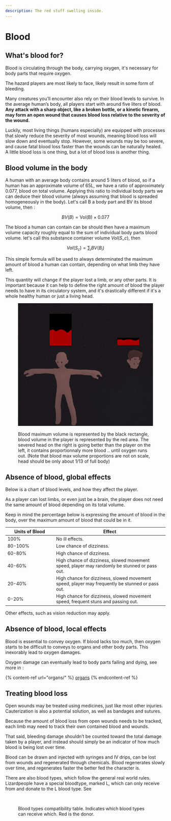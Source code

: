 ```yaml
---
description: The red stuff swelling inside.
---
```


# Blood

## What's blood for? <img src="https://lh3.googleusercontent.com/Gu82RVgvMEJshQ79i0fFAW66sFtgTQLpF0AfwWAyR1F3l7HRUfMEF4FfTpmX8vjrk_9rxG7ehL-0jjHLnOS2A6S8CC0wLM7EWRi5OGGk5-j8qg-7am-LlKL4CxpPE6MiTQBYwsnmByIs66rAcKTFVw" alt="" data-size="line">

Blood is circulating through the body, carrying oxygen, it's necessary for body parts that require oxygen.

The hazard players are most likely to face, likely result in some form of bleeding.

Many creatures you’ll encounter also rely on their blood levels to survive. In the average human’s body, all players start with around five liters of blood. **Any attack with a sharp object, like a broken bottle, or a kinetic firearm, may form an open wound that causes blood loss relative to the severity of the wound.**

Luckily, most living things (humans especially) are equipped with processes that slowly reduce the severity of most wounds, meaning blood loss will slow down and eventually stop. However, some wounds may be too severe, and cause fatal blood loss faster than the wounds can be naturally healed. A little blood loss is one thing, but a lot of blood loss is another thing.

## Blood volume in the body

A human with an average body contains around 5 liters of blood, so if a human has an approximate volume of 65L, we have a ratio of approximately 0.077, blood on total volume. Applying this ratio to individual body parts we can deduce their blood volume (always assuming that blood is spreaded homogeneously in the body). Let's call B a body part and BV its blood volume, then :

$$BV(B) = \text{Vol(B)} \times 0.077$$

The blood a human can contain can be should then have a maximum volume capacity roughly equal to the sum of individual body parts blood volume. let's call this substance container volume $Vol(S\_c)$, then

$$Vol(S_c) = \sum_i BV(B_i)$$

This simple formula will be used to always determinated the maximum amount of blood a human can contain, depending on what limb they have left.

This quantity will change if the player lost a limb, or any other parts. It is important because it can help to define the right amount of blood the player needs to have in its circulatory system, and it's drastically different if it's a whole healthy human or just a living head.

<div align="left">

<figure><img src="../../../.gitbook/assets/image (25).png" alt=""><figcaption><p>Blood maximum volume is represented by the black rectangle, blood volume in the player is represented by the red area. The severed head on the right is going better than the player on the left, it contains proportionnaly more blood .. until oxygen runs out. (Note that blood max volume proportions are not on scale, head should be only about 1/13 of full body)</p></figcaption></figure>

</div>

## Absence of blood, global effects

Below is a chart of blood levels, and how they affect the player.

As a player can lost limbs, or even just be a brain, the player does not need the same amount of blood depending on its total volume.

Keep in mind the percentage below is expressing the amount of blood in the body, over the maximum amount of blood that could be in it.

<table><thead><tr><th width="156">Units of Blood</th><th width="385">Effect</th></tr></thead><tbody><tr><td>100%</td><td>No ill effects.</td></tr><tr><td>80-100%</td><td>Low chance of dizziness.</td></tr><tr><td>60-80%</td><td>High chance of dizziness.</td></tr><tr><td>40-60%</td><td>High chance of dizziness, slowed movement speed, player may randomly be stunned or pass out.</td></tr><tr><td>20-40%</td><td>High chance for dizziness, slowed movement speed, player may frequently be stunned or pass out.</td></tr><tr><td>0-20%</td><td>High chance for dizziness, slowed movement speed, frequent stuns and passing out.</td></tr></tbody></table>

Other effects, such as vision reduction may apply.

## Absence of blood, local effects

Blood is essential to convey oxygen. If blood lacks too much, then oxygen starts to be difficult to conveys to organs and other body parts. This inexorably lead to oxygen damages.

Oxygen damage can eventually lead to body parts failing and dying, see more in :

{% content-ref url="organs/" %}
[organs](organs/)
{% endcontent-ref %}

## Treating blood loss

Open wounds may be treated using medicines, just like most other injuries. Cauterization is also a potential solution, as well as bandages and sutures.

Because the amount of blood loss from open wounds needs to be tracked, each limb may need to track their own contained blood and wounds.

That said, bleeding damage shouldn’t be counted toward the total damage taken by a player, and instead should simply be an indicator of how much blood is being lost over time.

Blood can be drawn and injected with syringes and IV drips, can be lost from wounds and regenerated through chemicals. Blood regenerates slowly over time, and regenerates faster the better fed the character is.

There are also blood types, which follow the general real world rules. Lizardpeople have a special bloodtype, marked L, which can only receive from and donate to the L blood type. See

<figure><img src="https://lh5.googleusercontent.com/tREF0-zKyxtqORbKOH9qCrYG-THqAfGTrh-mx0SPuTh_B_TtY9oUG39iNImrFsrUucq3hLXnlnjJCtuJUyfScuk5wqPJu-IjVtiBzJObEWh7PaaA6IiRBnuje3K1sK8VnEcfbxiv4f6MgcmNfsve9Q" alt=""><figcaption><p>Blood types compatibility table. Indicates which blood types can receive which. Red is the donor.</p></figcaption></figure>
